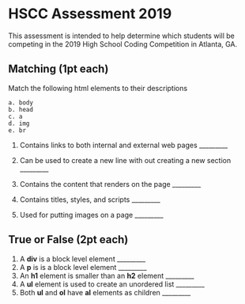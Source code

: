 # HSCC Assessment 2019

This assessment is intended to help determine which students will be competing in the 2019 High School Coding Competition in Atlanta, GA.



## Matching (1pt each)

Match the following html elements to their descriptions

```
a. body
b. head
c. a
d. img
e. br
```

1. Contains links to both internal and external web pages _________

2. Can be used to create a new line with out creating a new section _________

3. Contains the content that renders on the page _________

4. Contains titles, styles, and scripts _________

5. Used for putting images on a page _________

   

## True or False (2pt each)

1. A **div** is a block level element  _________
2. A **p** is is a block level element  _________
3. An **h1** element is smaller than an **h2** element  _________
4. A **ul** element is used to create an unordered list  _________
5. Both **ul** and **ol** have **al** elements as children  _________